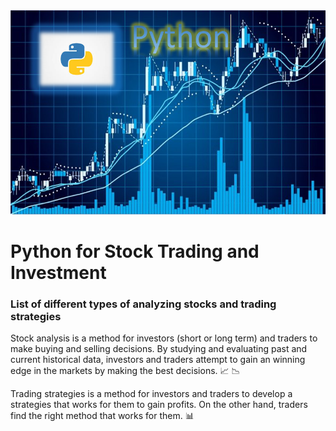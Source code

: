 <img src="TitlePython.PNG">

# Python for Stock Trading and Investment

### List of different types of analyzing stocks and trading strategies

Stock analysis is a method for investors (short or long term) and traders to make buying and selling decisions. By studying and evaluating past and current historical data, investors and traders attempt to gain an winning edge in the markets by making the best decisions. :chart_with_upwards_trend: :chart_with_downwards_trend:  

Trading strategies is a method for investors and traders to develop a strategies that works for them to gain profits. On the other hand, traders find the right method that works for them. :bar_chart: 
